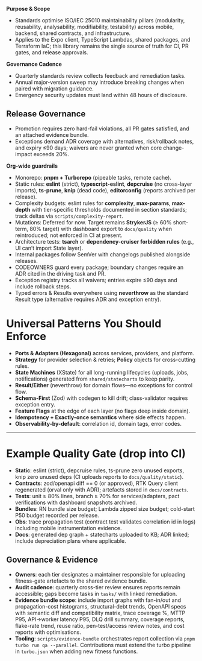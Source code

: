 
**Purpose & Scope**

* Standards optimise ISO/IEC 25010 maintainability pillars (modularity, reusability, analysability, modifiability, testability) across mobile, backend, shared contracts, and infrastructure.
* Applies to the Expo client, TypeScript Lambdas, shared packages, and Terraform IaC; this library remains the single source of truth for CI, PR gates, and release approvals.

**Governance Cadence**

* Quarterly standards review collects feedback and remediation tasks.
* Annual major-version sweep may introduce breaking changes when paired with migration guidance.
* Emergency security updates must land within 48 hours of disclosure.

## Release Governance

* Promotion requires zero hard-fail violations, all PR gates satisfied, and an attached evidence bundle.
* Exceptions demand ADR coverage with alternatives, risk/rollback notes, and expiry ≤90 days; waivers are never granted when core change-impact exceeds 20%.

**Org-wide guardrails**

* Monorepo: **pnpm + Turborepo** (pipeable tasks, remote cache).
* Static rules: **eslint** (strict), **typescript-eslint**, **depcruise** (no cross-layer imports), **ts-prune**, **knip** (dead code), **editorconfig** (reports archived per release).
* Complexity budgets: eslint rules for **complexity**, **max-params**, **max-depth** with tier-specific thresholds documented in section standards; track deltas via `scripts/complexity-report`.
* Mutations: Deferred for now. Target remains **StrykerJS** (≥ 60% short-term, 80% target) with dashboard export to `docs/quality` when reintroduced; not enforced in CI at present.
* Architecture tests: **tsarch** or **dependency-cruiser forbidden rules** (e.g., UI can’t import State layer).
* Internal packages follow SemVer with changelogs published alongside releases.
* CODEOWNERS guard every package; boundary changes require an ADR cited in the driving task and PR.
* Exception registry tracks all waivers; entries expire ≤90 days and include rollback steps.
* Typed errors & Results everywhere using **neverthrow** as the standard Result type (alternative requires ADR and exception entry).

# Universal Patterns You Should Enforce

* **Ports & Adapters (Hexagonal)** across services, providers, and platform.
* **Strategy** for provider selection & retries; **Policy** objects for cross-cutting rules.
* **State Machines** (XState) for all long-running lifecycles (uploads, jobs, notifications) generated from `shared/statecharts` to keep parity.
* **Result/Either** (neverthrow) for domain flows—no exceptions for control flow.
* **Schema-First** (Zod) with codegen to kill drift; class-validator requires exception entry.
* **Feature Flags** at the edge of each layer (no flags deep inside domain).
* **Idempotency + Exactly-once semantics** where side effects happen.
* **Observability-by-default**: correlation id, domain tags, error codes.

---

# Example Quality Gate (drop into CI)

* **Static**: eslint (strict), depcruise rules, ts-prune zero unused exports, knip zero unused deps (CI uploads reports to `docs/quality/static`).
* **Contracts**: zod/openapi diff == 0 (or approved), RTK Query client regenerated (orval only with ADR); artefacts stored in `docs/contracts`.
* **Tests**: unit ≥ 80% lines, branch ≥ 70% for services/adapters, pact verifications with dashboard snapshots archived.
* **Bundles**: RN bundle size budget; Lambda zipped size budget; cold-start P50 budget recorded per release.
* **Obs**: trace propagation test (contract test validates correlation id in logs) including mobile instrumentation evidence.
* **Docs**: generated dep graph + statecharts uploaded to KB; ADR linked; include depreciation plans where applicable.

## Governance & Evidence

* **Owners**: each tier designates a maintainer responsible for uploading fitness-gate artefacts to the shared evidence bundle.
* **Audit cadence**: quarterly cross-tier review ensures reports remain accessible; gaps become tasks in `tasks/` with linked remediation.
* **Evidence bundle scope**: include import graphs with fan-in/out and propagation-cost histograms, structural-debt trends, OpenAPI specs with semantic diff and compatibility matrix, trace coverage %, MTTP P95, API→worker latency P95, DLQ drill summary, coverage reports, flake-rate trend, reuse ratio, pen-test/access review notes, and cost reports with optimisations.
* **Tooling**: `scripts/evidence-bundle` orchestrates report collection via `pnpm turbo run qa --parallel`. Contributions must extend the turbo pipeline in `turbo.json` when adding new fitness functions.
